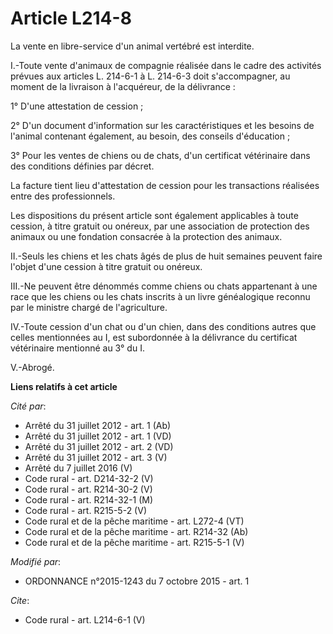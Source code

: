 # Article L214-8

La vente en libre-service d'un animal vertébré est interdite. 

I.-Toute vente d'animaux de compagnie réalisée dans le cadre des activités prévues aux articles L. 214-6-1 à L. 214-6-3 doit
s'accompagner, au moment de la livraison à l'acquéreur, de la délivrance : 

1° D'une attestation de cession ; 

2° D'un document d'information sur les caractéristiques et les besoins de l'animal contenant également, au besoin, des
conseils d'éducation ; 

3° Pour les ventes de chiens ou de chats, d'un certificat vétérinaire dans des conditions définies par décret. 

La facture tient lieu d'attestation de cession pour les transactions réalisées entre des professionnels. 

Les dispositions du présent article sont également applicables à toute cession, à titre gratuit ou onéreux, par une
association de protection des animaux ou une fondation consacrée à la protection des animaux. 

II.-Seuls les chiens et les chats âgés de plus de huit semaines peuvent faire l'objet d'une cession à titre gratuit ou
onéreux. 

III.-Ne peuvent être dénommés comme chiens ou chats appartenant à une race que les chiens ou les chats inscrits à un livre
généalogique reconnu par le ministre chargé de l'agriculture. 

IV.-Toute cession d'un chat ou d'un chien, dans des conditions autres que celles mentionnées au I, est subordonnée à la
délivrance du certificat vétérinaire mentionné au 3° du I. 

V.-Abrogé.

**Liens relatifs à cet article**

_Cité par_:

  - Arrêté du 31 juillet 2012 - art. 1 (Ab)
  - Arrêté du 31 juillet 2012 - art. 1 (VD)
  - Arrêté du 31 juillet 2012 - art. 2 (VD)
  - Arrêté du 31 juillet 2012 - art. 3 (V)
  - Arrêté du 7 juillet 2016 (V)
  - Code rural - art. D214-32-2 (V)
  - Code rural - art. R214-30-2 (V)
  - Code rural - art. R214-32-1 (M)
  - Code rural - art. R215-5-2 (V)
  - Code rural et de la pêche maritime - art. L272-4 (VT)
  - Code rural et de la pêche maritime - art. R214-32 (Ab)
  - Code rural et de la pêche maritime - art. R215-5-1 (V)

_Modifié par_:

  - ORDONNANCE n°2015-1243 du 7 octobre 2015 - art. 1

_Cite_:

  - Code rural - art. L214-6-1 (V)
